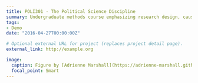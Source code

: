 ```yaml
---
title: POLI301 - The Political Science Discipline
summary: Undergraduate methods course emphasizing research design, causality, and programming.
tags:
- Demo
date: "2016-04-27T00:00:00Z"

# Optional external URL for project (replaces project detail page).
external_link: http://example.org

image:
  caption: Figure by [Adrienne Marshall](https://adrienne-marshall.github.io/ggplot2_workshop/)
  focal_point: Smart
---
```

